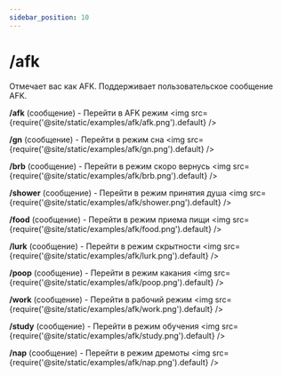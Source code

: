 ```yaml
---
sidebar_position: 10
---
```


# /afk

Отмечает вас как AFK. Поддерживает пользовательское сообщение AFK.

**/afk** (сообщение) - Перейти в AFK режим
<img src={require('@site/static/examples/afk/afk.png').default} />

**/gn** (сообщение) - Перейти в режим сна
<img src={require('@site/static/examples/afk/gn.png').default} />

**/brb** (сообщение) - Перейти в режим скоро вернусь
<img src={require('@site/static/examples/afk/brb.png').default} />

**/shower** (сообщение) - Перейти в режим принятия душа
<img src={require('@site/static/examples/afk/shower.png').default} />

**/food** (сообщение) - Перейти в режим приема пищи
<img src={require('@site/static/examples/afk/food.png').default} />

**/lurk** (сообщение) - Перейти в режим скрытности
<img src={require('@site/static/examples/afk/lurk.png').default} />

**/poop** (сообщение) - Перейти в режим какания
<img src={require('@site/static/examples/afk/poop.png').default} />

**/work** (сообщение) - Перейти в рабочий режим
<img src={require('@site/static/examples/afk/work.png').default} />

**/study** (сообщение) - Перейти в режим обучения
<img src={require('@site/static/examples/afk/study.png').default} />

**/nap** (сообщение) - Перейти в режим дремоты
<img src={require('@site/static/examples/afk/nap.png').default} />
